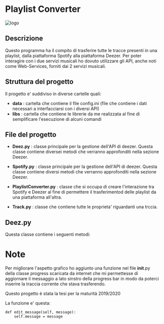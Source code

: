 # Playlist Converter

![logo](https://routenote.com/blog/wp-content/uploads/2017/12/if_spotify_then_deezer.png)

## Descrizione

Questo programma ha il compito di trasferire tutte le tracce presenti in una playlist, dalla piattaforma Spotify alla piattaforma Deezer. Per poter interagire con i due servizi musicali ho dovuto utilizzare gli API, anche noti come Web-Services, forniti dai 2 servizi musicali.

## Struttura del progetto

Il progetto e' suddiviso in diverse cartelle quali:
* **data** : cartella che contiene il file config.ini (file che contiene i dati necessari a interfacciarsi con i diversi API)
* **libs** : cartella che contiene le librerie da me realizzata al fine di semplificare l'esecuzione di alcuni comandi

## File del progetto

* **Deez.py** : classe principale per la gestione dell'API di deezer. Questa classe contiene diversei metodi che verranno approfonditi nella sezione Deezer.

* **Spotify.py** : classe principale per la gestione dell'API di deezer. Questa classe contiene diversi metodi che verranno approfonditi nella sezione Deezer.

* **PlaylistConverter.py** : classe che si occupa di creare l'interazione tra Spotify e Deezer al fine di permettere il trasferimentod delle playlist da una piattaforma all'altra.

* **Track.py** : classe che contiene tutte le proprieta' riguardanti una trccia. 

## Deez.py

Questa classe contiene i seguenti metodi:


# Note

Per migliorare l'aspetto grafico ho aggiunto una funzione nel file __init__.py della classe progress scaricata da internet
che mi permettesse di aggiornare il messaggio a lato sinstro della progress bar in modo da poterci inserire la traccia corrente che stava trasferendo.

Questo progetto è stata la tesi per la maturità 2019/2020

La funzione e' questa:
```
def edit_message(self, message):
    self.message = message
```
